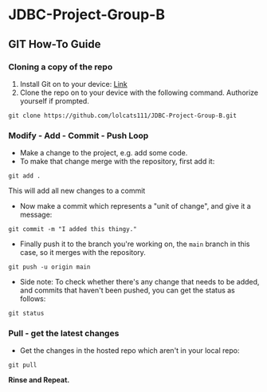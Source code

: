 # JDBC-Project-Group-B
## GIT How-To Guide
### Cloning a copy of the repo

1. Install Git on to your device: [Link](https://github.com/git-guides/install-git)
2. Clone the repo on to your device with the following command. Authorize yourself if prompted.
```
git clone https://github.com/lolcats111/JDBC-Project-Group-B.git
```


### Modify - Add - Commit - Push Loop

* Make a change to the project, e.g. add some code.
* To make that change merge with the repository, first add it:
```
git add .
```
This will add all new changes to a commit
* Now make a commit which represents a "unit of change", and give it a message:
```
git commit -m "I added this thingy."
```
* Finally push it to the branch you're working on, the `main` branch in this case, so it merges with the repository.
```
git push -u origin main
```
* Side note: To check whether there's any change that needs to be added, and commits that haven't been pushed, you can get the status as follows:
```
git status
```

### Pull - get the latest changes
 * Get the changes in the hosted repo which aren't in your local repo:
 ```
git pull
 ```

**Rinse and Repeat.**

